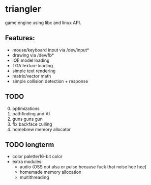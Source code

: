 # triangler

game engine using libc and linux API.

## Features:
- mouse/keyboard input via /dev/input*
- drawing via /dev/fb*
- IQE model loading
- TGA texture loading
- simple text rendering
- matrix/vector math
- simple collision detection + response

## TODO
0) optimizations
1) pathfinding and AI
2) guns guns gun
3) fix backface culling
4) homebrew memory allocator

## TODO longterm
- color palette/16-bit color
- extra modules:
	- audio (OSS not alsa or pulse because fuck that noise hee hee)
	- homemade memory allocation
	- multithreading
